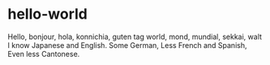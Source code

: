 # hello-world
Hello, bonjour, hola, konnichia, guten tag world, mond, mundial, sekkai, walt
I know Japanese and English. Some German, Less French and Spanish, Even less Cantonese.

